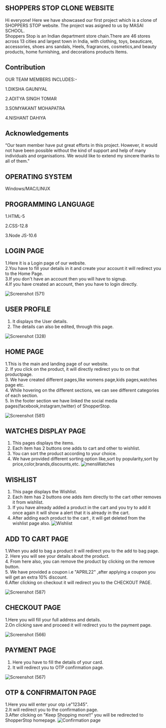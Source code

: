 ## SHOPPERS STOP CLONE WEBSITE

Hi everyone! Here we have showcased our first project which is a clone of SHOPPERS STOP website. The project was asigned to us by MASAI SCHOOL.  
Shoppers Stop is an Indian department store chain.There are 46 stores across 13 cities and largest town in India, with clothing, toys, beauticare, accessories, shoes ans sandals, Heels, fragrances, cosmetics,and beauty products, home furnishing, and decorations products Items.


## Contribution
OUR TEAM MEMBERS INCLUDES:-

1.DIKSHA GAUNIYAL

2.ADITYA SINGH TOMAR

3.SOMYAKANT MOHAPATRA

4.NISHANT DAHIYA

## Acknowledgements
“Our team member have put great efforts in this project. However, it would not have been possible without the kind of support and help of many individuals and organisations. We would like to extend my sincere thanks to all of them." 
## OPERATING SYSTEM
Windows/MAC/LINUX
## PROGRAMMING LANGUAGE
1.HTML-5

2.CSS-12.8

3.Node JS-10.6

## LOGIN PAGE
1.Here it is a Login page of our website.<br>
2.You have to fill your details in it and create your account it will redirect you to the Home Page.<br>
3.If you don't have an account then you will have to signup.<br>
4.If you have created an account, then you have to login directly.

![Screenshot (571)](https://user-images.githubusercontent.com/101727982/161374796-2f9b2250-227a-4766-ac37-ea34c30b0ca3.png)
## USER PROFILE
1. It displays the User details.<br>
2. The details can also be edited, through this page.

![Screenshot (328)](https://user-images.githubusercontent.com/68966858/161420044-b09b8b2f-8a52-4e00-8889-54bfc0c285bc.png)
## HOME PAGE
1.This is the main and landing page of our website.<br>
2. If you click on the product, it will directly redirect you to on that productpage.<br>
3. We have created different pages,like womens page,kids pages,watches page etc.<br>
4. While hovering on the different sections, we can see different categories of each section.<br>
5. In the footer section we have linked the social media pages(facebook,instagram,twitter) of ShopperStop.

![Screenshot (581)](https://user-images.githubusercontent.com/101727982/161375004-b2e67fcd-ec62-4657-a668-dbb8ed7d675a.png)
## WATCHES DISPLAY PAGE
1. This pages displays the items.<br>
2. Each item has 2 buttons one adds to cart and other to wishlist.<br>
3. You can sort the product according to your choice.<br>
4. We have provided different sorting option like,sort by popularity,sort by price,color,brands,discounts,etc.
![mensWatches](https://user-images.githubusercontent.com/68966858/161420161-47449e99-ad78-4020-9b2a-120b61cbb970.png)
## WISHLIST
1. This page displays the Wishlist.<br>
2. Each item has 2 buttons one adds item directly to the cart other removes it from wishlist.<br>
3. If you have already added a product in the cart and you try to add it once again it will show a alert that it is already in the cart.<br>
4. After adding each product to the cart , it will get deleted from the wishlist page also.
![Wishlist](https://user-images.githubusercontent.com/68966858/161420075-92cdce23-f53b-4c0b-81a6-691939a43f80.png)
## ADD TO CART PAGE
1.When you add to bag a product it will redirect you to the add to bag page.<br>
2. Here  you will see your details about the product.<br>
4. From here also, you can remove the product by clicking on the remove button.<br>
5. We have provided a coupon i.e "APRIL22" ,after applying a coupon you will get an extra 10% discount.<br>
6.After clicking  on checkout it will redirect you to the CHECKOUT PAGE.

![Screenshot (587)](https://user-images.githubusercontent.com/101727982/161376349-cbc0ac70-7ba3-45bc-874a-5e79eb6a4ec6.png)
## CHECKOUT PAGE
1.Here you will fill your full address and details.<br>
2.On clicking save and proceed it will redirect you to the payment page.

![Screenshot (566)](https://user-images.githubusercontent.com/101727982/161376580-fccd9131-0a2f-48fb-b195-9e7be225e1b6.png)
## PAYMENT PAGE
1. Here you have to fill the details of your card.<br>
2. It will redirect you to OTP confirmation page.

![Screenshot (567)](https://user-images.githubusercontent.com/101727982/161377064-6bbd4b03-04ea-454c-9509-5caf6c10deeb.png)
## OTP & CONFIRMAITON PAGE
1.Here you will enter your otp i.e"12345".<br>
2.It will redirect you to the confirmation page.<br>
3.After clicking on "Keep Shopping more!!" you will be redirected to ShopperStop homepage.
![Confirmation page](https://user-images.githubusercontent.com/68966858/161420100-6138de81-7327-462a-87ad-defbd0ebbdfb.png)
